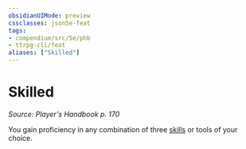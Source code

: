 ```yaml
---
obsidianUIMode: preview
cssclasses: json5e-feat
tags:
- compendium/src/5e/phb
- ttrpg-cli/feat
aliases: ["Skilled"]
---
```

# Skilled
*Source: Player's Handbook p. 170*  

You gain proficiency in any combination of three [skills](compendium/tables/skills.md) or tools of your choice.